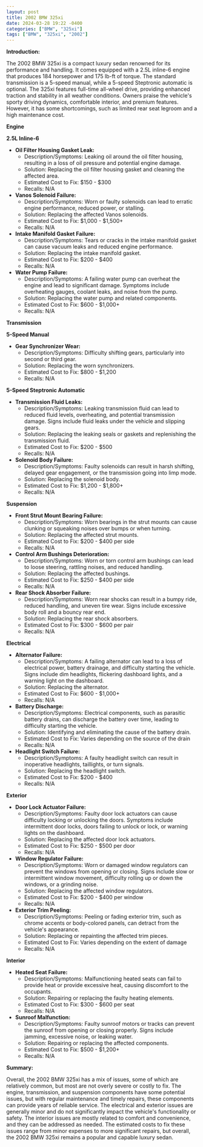 ```yaml
---
layout: post
title: 2002 BMW 325xi
date: 2024-03-28 19:22 -0400
categories: ["BMW", "325xi"]
tags: ["BMW", "325xi", "2002"]
---
```

**Introduction:**

The 2002 BMW 325xi is a compact luxury sedan renowned for its performance and handling. It comes equipped with a 2.5L inline-6 engine that produces 184 horsepower and 175 lb-ft of torque. The standard transmission is a 5-speed manual, while a 5-speed Steptronic automatic is optional. The 325xi features full-time all-wheel drive, providing enhanced traction and stability in all weather conditions. Owners praise the vehicle's sporty driving dynamics, comfortable interior, and premium features. However, it has some shortcomings, such as limited rear seat legroom and a high maintenance cost.

**Engine**

**2.5L Inline-6**

* **Oil Filter Housing Gasket Leak:**
    * Description/Symptoms: Leaking oil around the oil filter housing, resulting in a loss of oil pressure and potential engine damage.
    * Solution: Replacing the oil filter housing gasket and cleaning the affected area.
    * Estimated Cost to Fix: $150 - $300
    * Recalls: N/A
* **Vanos Solenoid Failure:**
    * Description/Symptoms: Worn or faulty solenoids can lead to erratic engine performance, reduced power, or stalling.
    * Solution: Replacing the affected Vanos solenoids.
    * Estimated Cost to Fix: $1,000 - $1,500+
    * Recalls: N/A
* **Intake Manifold Gasket Failure:**
    * Description/Symptoms: Tears or cracks in the intake manifold gasket can cause vacuum leaks and reduced engine performance.
    * Solution: Replacing the intake manifold gasket.
    * Estimated Cost to Fix: $200 - $400
    * Recalls: N/A
* **Water Pump Failure:**
    * Description/Symptoms: A failing water pump can overheat the engine and lead to significant damage. Symptoms include overheating gauges, coolant leaks, and noise from the pump.
    * Solution: Replacing the water pump and related components.
    * Estimated Cost to Fix: $600 - $1,000+
    * Recalls: N/A

**Transmission**

**5-Speed Manual**

* **Gear Synchronizer Wear:**
    * Description/Symptoms: Difficulty shifting gears, particularly into second or third gear.
    * Solution: Replacing the worn synchronizers.
    * Estimated Cost to Fix: $800 - $1,200
    * Recalls: N/A

**5-Speed Steptronic Automatic**

* **Transmission Fluid Leaks:**
    * Description/Symptoms: Leaking transmission fluid can lead to reduced fluid levels, overheating, and potential transmission damage. Signs include fluid leaks under the vehicle and slipping gears.
    * Solution: Replacing the leaking seals or gaskets and replenishing the transmission fluid.
    * Estimated Cost to Fix: $200 - $500
    * Recalls: N/A
* **Solenoid Body Failure:**
    * Description/Symptoms: Faulty solenoids can result in harsh shifting, delayed gear engagement, or the transmission going into limp mode.
    * Solution: Replacing the solenoid body.
    * Estimated Cost to Fix: $1,200 - $1,800+
    * Recalls: N/A

**Suspension**

* **Front Strut Mount Bearing Failure:**
    * Description/Symptoms: Worn bearings in the strut mounts can cause clunking or squeaking noises over bumps or when turning.
    * Solution: Replacing the affected strut mounts.
    * Estimated Cost to Fix: $200 - $400 per side
    * Recalls: N/A
* **Control Arm Bushings Deterioration:**
    * Description/Symptoms: Worn or torn control arm bushings can lead to loose steering, rattling noises, and reduced handling.
    * Solution: Replacing the affected bushings.
    * Estimated Cost to Fix: $250 - $400 per side
    * Recalls: N/A
* **Rear Shock Absorber Failure:**
    * Description/Symptoms: Worn rear shocks can result in a bumpy ride, reduced handling, and uneven tire wear. Signs include excessive body roll and a bouncy rear end.
    * Solution: Replacing the rear shock absorbers.
    * Estimated Cost to Fix: $300 - $600 per pair
    * Recalls: N/A

**Electrical**

* **Alternator Failure:**
    * Description/Symptoms: A failing alternator can lead to a loss of electrical power, battery drainage, and difficulty starting the vehicle. Signs include dim headlights, flickering dashboard lights, and a warning light on the dashboard.
    * Solution: Replacing the alternator.
    * Estimated Cost to Fix: $600 - $1,000+
    * Recalls: N/A
* **Battery Discharge:**
    * Description/Symptoms: Electrical components, such as parasitic battery drains, can discharge the battery over time, leading to difficulty starting the vehicle.
    * Solution: Identifying and eliminating the cause of the battery drain.
    * Estimated Cost to Fix: Varies depending on the source of the drain
    * Recalls: N/A
* **Headlight Switch Failure:**
    * Description/Symptoms: A faulty headlight switch can result in inoperative headlights, taillights, or turn signals.
    * Solution: Replacing the headlight switch.
    * Estimated Cost to Fix: $200 - $400
    * Recalls: N/A

**Exterior**

* **Door Lock Actuator Failure:**
    * Description/Symptoms: Faulty door lock actuators can cause difficulty locking or unlocking the doors. Symptoms include intermittent door locks, doors failing to unlock or lock, or warning lights on the dashboard.
    * Solution: Replacing the affected door lock actuators.
    * Estimated Cost to Fix: $250 - $500 per door
    * Recalls: N/A
* **Window Regulator Failure:**
    * Description/Symptoms: Worn or damaged window regulators can prevent the windows from opening or closing. Signs include slow or intermittent window movement, difficulty rolling up or down the windows, or a grinding noise.
    * Solution: Replacing the affected window regulators.
    * Estimated Cost to Fix: $200 - $400 per window
    * Recalls: N/A
* **Exterior Trim Peeling:**
    * Description/Symptoms: Peeling or fading exterior trim, such as chrome accents or body-colored panels, can detract from the vehicle's appearance.
    * Solution: Replacing or repainting the affected trim pieces.
    * Estimated Cost to Fix: Varies depending on the extent of damage
    * Recalls: N/A

**Interior**

* **Heated Seat Failure:**
    * Description/Symptoms: Malfunctioning heated seats can fail to provide heat or provide excessive heat, causing discomfort to the occupants.
    * Solution: Repairing or replacing the faulty heating elements.
    * Estimated Cost to Fix: $300 - $600 per seat
    * Recalls: N/A
* **Sunroof Malfunction:**
    * Description/Symptoms: Faulty sunroof motors or tracks can prevent the sunroof from opening or closing properly. Signs include jamming, excessive noise, or leaking water.
    * Solution: Repairing or replacing the affected components.
    * Estimated Cost to Fix: $500 - $1,200+
    * Recalls: N/A

**Summary:**

Overall, the 2002 BMW 325xi has a mix of issues, some of which are relatively common, but most are not overly severe or costly to fix. The engine, transmission, and suspension components have some potential issues, but with regular maintenance and timely repairs, these components can provide years of reliable service. The electrical and exterior issues are generally minor and do not significantly impact the vehicle's functionality or safety. The interior issues are mostly related to comfort and convenience, and they can be addressed as needed. The estimated costs to fix these issues range from minor expenses to more significant repairs, but overall, the 2002 BMW 325xi remains a popular and capable luxury sedan.
